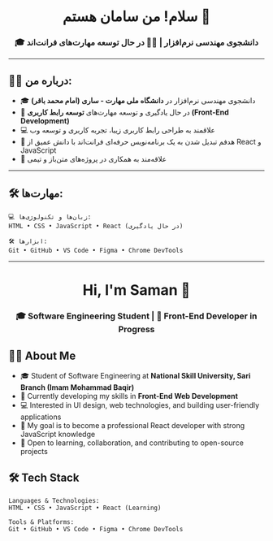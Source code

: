 <h1 align="center">سلام! من سامان هستم 👋</h1>
<h3 align="center">🎓 دانشجوی مهندسی نرم‌افزار | 👨‍💻 در حال توسعه مهارت‌های فرانت‌اند</h3>

---

## 🧑‍🎓 درباره من:

- 🎓 دانشجوی مهندسی نرم‌افزار در **دانشگاه ملی مهارت - ساری (امام محمد باقر)**  
- 🌱 در حال یادگیری و توسعه مهارت‌های **توسعه رابط کاربری (Front-End Development)**  
- 💻 علاقمند به طراحی رابط کاربری زیبا، تجربه کاربری و توسعه وب  
- 🚀 هدفم تبدیل شدن به یک برنامه‌نویس حرفه‌ای فرانت‌اند با دانش عمیق از React و JavaScript  
- 🤝 علاقه‌مند به همکاری در پروژه‌های متن‌باز و تیمی

---

## 🛠 مهارت‌ها:

```plaintext
💻 زبان‌ها و تکنولوژی‌ها:
HTML • CSS • JavaScript • React (در حال یادگیری)

🛠 ابزارها:
Git • GitHub • VS Code • Figma • Chrome DevTools

```

<hr>

<h1 align="center">Hi, I'm Saman 👋</h1>
<h3 align="center">🎓 Software Engineering Student | 🌱 Front-End Developer in Progress</h3>


## 👨‍🎓 About Me

- 🎓 Student of Software Engineering at **National Skill University, Sari Branch (Imam Mohammad Baqir)**
- 🌱 Currently developing my skills in **Front-End Web Development**
- 💻 Interested in UI design, web technologies, and building user-friendly applications
- 🚀 My goal is to become a professional React developer with strong JavaScript knowledge
- 🤝 Open to learning, collaboration, and contributing to open-source projects


## 🛠 Tech Stack

```plaintext
Languages & Technologies:
HTML • CSS • JavaScript • React (Learning)

Tools & Platforms:
Git • GitHub • VS Code • Figma • Chrome DevTools
